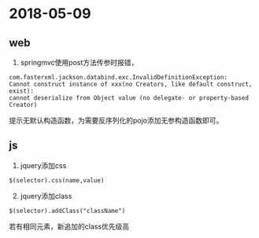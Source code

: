 # 2018-05-09
## web
1. springmvc使用post方法传参时报错，	
```
com.fasterxml.jackson.databind.exc.InvalidDefinitionException: 
Cannot construct instance of xxx(no Creators, like default construct, exist): 
cannot deserialize from Object value (no delegate- or property-based Creator)
```
提示无默认构造函数，为需要反序列化的pojo添加无参构造函数即可。

## js
1. jquery添加css
```
$(selector).css(name,value)
```
2. jquery添加class
```
$(selector).addClass("className")
```
若有相同元素，新追加的class优先级高